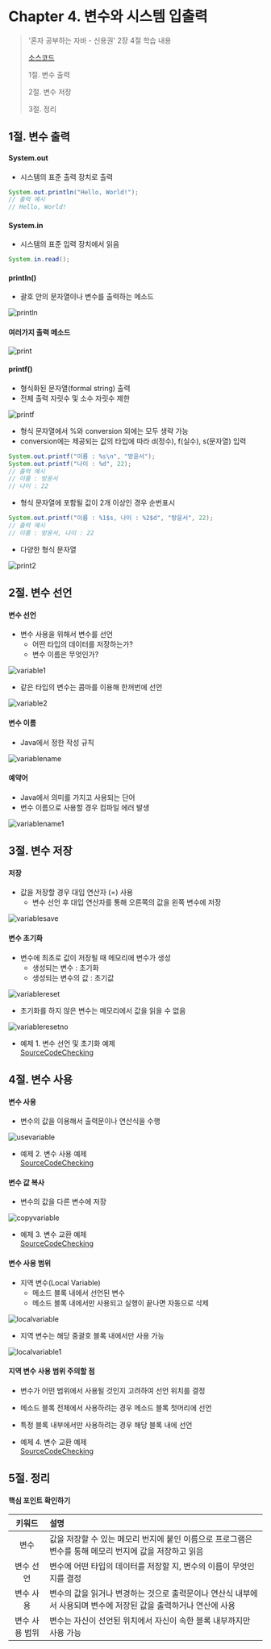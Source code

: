 #  Chapter 4. 변수와 시스템 입출력
> '혼자 공부하는 자바 - 신용권' 2장 4절 학습 내용
>
> [소스코드](https://github.com/BangYunseo/SelfStudyJava/tree/main/ch04_VariableSystemIO)
> 
> 1절. 변수 출력
>
> 2절. 변수 저장
>
> 3절. 정리

## 1절. 변수 출력
#### System.out
* 시스템의 표준 출력 장치로 출력
```Java
System.out.println("Hello, World!");
// 출력 예시
// Hello, World!
```

#### System.in
* 시스템의 표준 입력 장치에서 읽음
```Java
System.in.read();
```

#### println()
* 괄호 안의 문자열이나 변수를 출력하는 메소드

![println](https://github.com/BangYunseo/TIL/blob/main/Language/Java/Image/ch04/println.PNG)

#### 여러가지 출력 메소드
          
![print](https://github.com/BangYunseo/TIL/blob/main/Language/Java/Image/ch04/print.PNG)

#### printf()
* 형식화된 문자열(formal string) 출력
* 전체 출력 자릿수 및 소수 자릿수 제한

![printf](https://github.com/BangYunseo/TIL/blob/main/Language/Java/Image/ch04/printf.PNG)

* 형식 문자열에서 %와 conversion 외에는 모두 생략 가능
* conversion에는 제공되는 값의 타입에 따라 d(정수), f(실수), s(문자열) 입력

```Java
System.out.printf("이름 : %s\n", "방윤서");
System.out.printf("나이 : %d", 22);
// 출력 예시
// 이름 : 방윤서
// 나이 : 22
```

* 형식 문자열에 포함될 값이 2개 이상인 경우 순번표시
```Java
System.out.printf("이름 : %1$s, 나이 : %2$d", "방윤서", 22);
// 출력 예시
// 이름 : 방윤서, 나이 : 22
```

* 다양한 형식 문자열

![print2](https://github.com/BangYunseo/TIL/blob/main/Language/Java/Image/ch04/print2.PNG)

## 2절. 변수 선언
#### 변수 선언  
* 변수 사용을 위해서 변수를 선언
  * 어떤 타입의 데이터를 저장하는가?
  * 변수 이름은 무엇인가?
         
![variable1](https://github.com/BangYunseo/TIL/blob/main/Language/Java/Image/ch01/variable1.PNG)

* 같은 타입의 변수는 콤마를 이용해 한꺼번에 선언

![variable2](https://github.com/BangYunseo/TIL/blob/main/Language/Java/Image/ch01/variable2.PNG)

#### 변수 이름
* Java에서 정한 작성 규칙

![variablename](https://github.com/BangYunseo/TIL/blob/main/Language/Java/Image/ch01/variablename.PNG)

#### 예약어
* Java에서 의미를 가지고 사용되는 단어
* 변수 이름으로 사용할 경우 컴파일 에러 발생

![variablename1](https://github.com/BangYunseo/TIL/blob/main/Language/Java/Image/ch01/variablename1.PNG)

## 3절. 변수 저장
#### 저장
* 값을 저장할 경우 대입 연산자 (=) 사용
  * 변수 선언 후 대입 연산자를 통해 오른쪽의 값을 왼쪽 변수에 저장

![variablesave](https://github.com/BangYunseo/TIL/blob/main/Language/Java/Image/ch01/variablesave.PNG)

#### 변수 초기화     
* 변수에 최초로 값이 저장될 때 메모리에 변수가 생성
  * 생성되는 변수 : 초기화
  * 생성되는 변수의 값 : 초기값

![variablereset](https://github.com/BangYunseo/TIL/blob/main/Language/Java/Image/ch01/variablereset.PNG)

* 초기화를 하지 않은 변수는 메모리에서 값을 읽을 수 없음

![variableresetno](https://github.com/BangYunseo/TIL/blob/main/Language/Java/Image/ch01/variableresetno.PNG)

* 예제 1. 변수 선언 및 초기화 예제   
[SourceCodeChecking](https://github.com/BangYunseo/SelfStudyJava/blob/main/ch01_Variable/VariableInitializationExample.java)

## 4절. 변수 사용
#### 변수 사용 
* 변수의 값을 이용해서 출력문이나 연산식을 수행

![usevariable](https://github.com/BangYunseo/TIL/blob/main/Language/Java/Image/ch01/usevariable.PNG)

* 예제 2. 변수 사용 예제   
[SourceCodeChecking](https://github.com/BangYunseo/SelfStudyJava/blob/main/ch01_Variable/VariableUseExample.java)

#### 변수 값 복사
* 변수의 값을 다른 변수에 저장

![copyvariable](https://github.com/BangYunseo/TIL/blob/main/Language/Java/Image/ch01/copyvariable.PNG)

* 예제 3. 변수 교환 예제   
[SourceCodeChecking](https://github.com/BangYunseo/SelfStudyJava/blob/main/ch01_Variable/VariableExchangeExample.java)

#### 변수 사용 범위
* 지역 변수(Local Variable)
  * 메소드 블록 내에서 선언된 변수
  * 메소드 블록 내에서만 사용되고 실행이 끝나면 자동으로 삭제
  
![localvariable](https://github.com/BangYunseo/TIL/blob/main/Language/Java/Image/ch01/localvariable.PNG)

* 지역 변수는 해당 중괄호 블록 내에서만 사용 가능

![localvariable1](https://github.com/BangYunseo/TIL/blob/main/Language/Java/Image/ch01/localvariable1.PNG)

#### 지역 변수 사용 범위 주의할 점
* 변수가 어떤 범위에서 사용될 것인지 고려하여 선언 위치를 결정
* 메소드 블록 전체에서 사용하려는 경우 메소드 블록 첫머리에 선언
* 특정 블록 내부에서만 사용하려는 경우 해당 블록 내에 선언

* 예제 4. 변수 교환 예제   
[SourceCodeChecking](https://github.com/BangYunseo/SelfStudyJava/blob/main/ch01_Variable/VariableScopeExample.java)

## 5절. 정리
#### 핵심 포인트 확인하기

|키워드|설명|
|:---:|:---|
|변수|값을 저장할 수 있는 메모리 번지에 붙인 이름으로 프로그램은 변수를 통해 메모리 번지에 값을 저장하고 읽음|
|변수 선언|변수에 어떤 타입의 데이터를 저장할 지, 변수의 이름이 무엇인지를 결정|
|변수 사용|변수의 값을 읽거나 변경하는 것으로 출력문이나 연산식 내부에서 사용되며 변수에 저장된 값을 출력하거나 연산에 사용|
|변수 사용 범위|변수는 자신이 선언된 위치에서 자신이 속한 블록 내부까지만 사용 가능|
